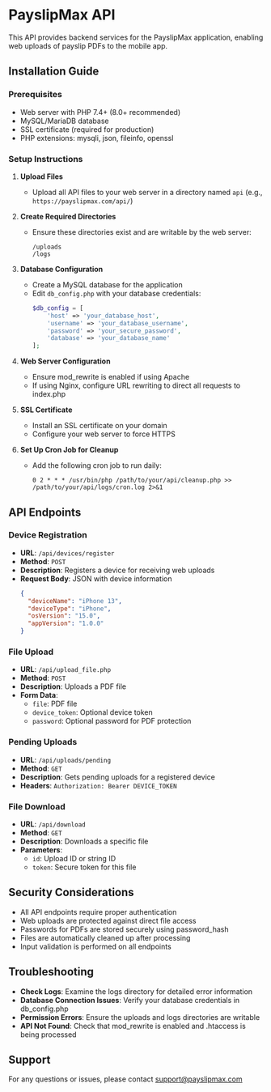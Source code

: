 # PayslipMax API

This API provides backend services for the PayslipMax application, enabling web uploads of payslip PDFs to the mobile app.

## Installation Guide

### Prerequisites

- Web server with PHP 7.4+ (8.0+ recommended)
- MySQL/MariaDB database
- SSL certificate (required for production)
- PHP extensions: mysqli, json, fileinfo, openssl

### Setup Instructions

1. **Upload Files**
   - Upload all API files to your web server in a directory named `api` (e.g., `https://payslipmax.com/api/`)

2. **Create Required Directories**
   - Ensure these directories exist and are writable by the web server:
     ```
     /uploads
     /logs
     ```

3. **Database Configuration**
   - Create a MySQL database for the application
   - Edit `db_config.php` with your database credentials:
     ```php
     $db_config = [
         'host' => 'your_database_host',
         'username' => 'your_database_username',
         'password' => 'your_secure_password',
         'database' => 'your_database_name'
     ];
     ```

4. **Web Server Configuration**
   - Ensure mod_rewrite is enabled if using Apache
   - If using Nginx, configure URL rewriting to direct all requests to index.php

5. **SSL Certificate**
   - Install an SSL certificate on your domain
   - Configure your web server to force HTTPS

6. **Set Up Cron Job for Cleanup**
   - Add the following cron job to run daily:
     ```
     0 2 * * * /usr/bin/php /path/to/your/api/cleanup.php >> /path/to/your/api/logs/cron.log 2>&1
     ```

## API Endpoints

### Device Registration
- **URL**: `/api/devices/register`
- **Method**: `POST`
- **Description**: Registers a device for receiving web uploads
- **Request Body**: JSON with device information
  ```json
  {
    "deviceName": "iPhone 13",
    "deviceType": "iPhone",
    "osVersion": "15.0",
    "appVersion": "1.0.0"
  }
  ```

### File Upload
- **URL**: `/api/upload_file.php`
- **Method**: `POST`
- **Description**: Uploads a PDF file
- **Form Data**:
  - `file`: PDF file
  - `device_token`: Optional device token
  - `password`: Optional password for PDF protection

### Pending Uploads
- **URL**: `/api/uploads/pending`
- **Method**: `GET`
- **Description**: Gets pending uploads for a registered device
- **Headers**: `Authorization: Bearer DEVICE_TOKEN`

### File Download
- **URL**: `/api/download`
- **Method**: `GET`
- **Description**: Downloads a specific file
- **Parameters**:
  - `id`: Upload ID or string ID
  - `token`: Secure token for this file

## Security Considerations

- All API endpoints require proper authentication
- Web uploads are protected against direct file access
- Passwords for PDFs are stored securely using password_hash
- Files are automatically cleaned up after processing
- Input validation is performed on all endpoints

## Troubleshooting

- **Check Logs**: Examine the logs directory for detailed error information
- **Database Connection Issues**: Verify your database credentials in db_config.php
- **Permission Errors**: Ensure the uploads and logs directories are writable
- **API Not Found**: Check that mod_rewrite is enabled and .htaccess is being processed

## Support

For any questions or issues, please contact support@payslipmax.com 
